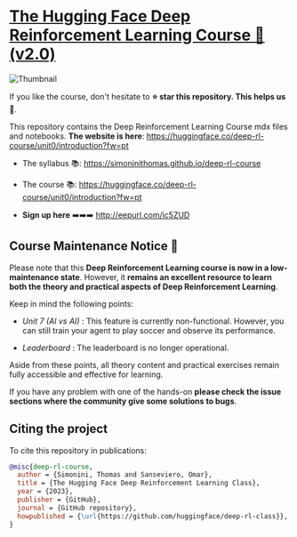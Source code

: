 # [The Hugging Face Deep Reinforcement Learning Course 🤗 (v2.0)](https://huggingface.co/deep-rl-course/unit0/introduction)

<img src="https://huggingface.co/datasets/huggingface-deep-rl-course/course-images/resolve/main/en/unit0/thumbnail.jpg" alt="Thumbnail"/>

If you like the course, don't hesitate to **⭐ star this repository. This helps us 🤗**.

This repository contains the Deep Reinforcement Learning Course mdx files and notebooks. **The website is here**: https://huggingface.co/deep-rl-course/unit0/introduction?fw=pt

- The syllabus 📚: https://simoninithomas.github.io/deep-rl-course

- The course 📚: https://huggingface.co/deep-rl-course/unit0/introduction?fw=pt

- **Sign up here** ➡️➡️➡️ http://eepurl.com/ic5ZUD

## Course Maintenance Notice 🚧

Please note that this **Deep Reinforcement Learning course is now in a low-maintenance state**. However, it **remains an excellent resource to learn both the theory and practical aspects of Deep Reinforcement Learning**.

Keep in mind the following points:

- *Unit 7 (AI vs AI)* : This feature is currently non-functional. However, you can still train your agent to play soccer and observe its performance.

- *Leaderboard* : The leaderboard is no longer operational.

Aside from these points, all theory content and practical exercises remain fully accessible and effective for learning.

If you have any problem with one of the hands-on **please check the issue sections where the community give some solutions to bugs**.

## Citing the project

To cite this repository in publications:

```bibtex
@misc{deep-rl-course,
  author = {Simonini, Thomas and Sanseviero, Omar},
  title = {The Hugging Face Deep Reinforcement Learning Class},
  year = {2023},
  publisher = {GitHub},
  journal = {GitHub repository},
  howpublished = {\url{https://github.com/huggingface/deep-rl-class}},
}
```
